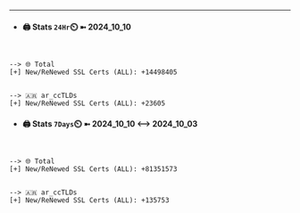 

---
- #### 🖨️ **Stats** `24Hr`⏲️ ➼ 2024_10_10
```console


--> 🌐 Total
[+] New/ReNewed SSL Certs (ALL): +14498405


--> 🇦🇷 ar_ccTLDs
[+] New/ReNewed SSL Certs (ALL): +23605

```

- #### 🖨️ **Stats** `7Days`⏲️ ➼ 2024_10_10 <--> 2024_10_03
```console


--> 🌐 Total
[+] New/ReNewed SSL Certs (ALL): +81351573


--> 🇦🇷 ar_ccTLDs
[+] New/ReNewed SSL Certs (ALL): +135753

```

